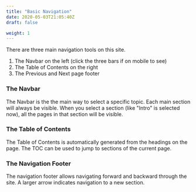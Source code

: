 ```yaml
---
title: "Basic Navigation"
date: 2020-05-03T21:05:40Z
draft: false

weight: 1
---
```



There are three main navigation tools on this site.
1. The Navbar on the left (click the three bars if on mobile to see)
2. The Table of Contents on the right
3. The Previous and Next page footer

### The Navbar

The Navbar is the the main way to select a specific topic. Each main section will always be visible.
When you select a section (like "Intro" is selected now), all the pages in that section will be visible.

### The Table of Contents

The Table of Contents is automatically generated from the headings on the page. The TOC can be used to jump to sections of the current page.

### The Navigation Footer

The navigation footer allows navigating forward and backward through the site. A larger arrow indicates navigation to a new section.
